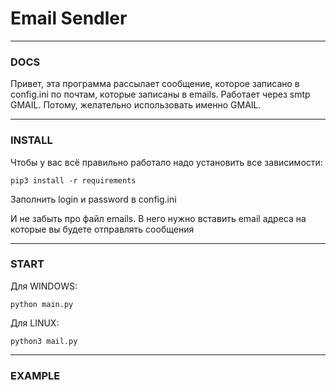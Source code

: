 <h1>Email Sendler</h1>

----

<h3>DOCS</h3>
Привет, эта программа рассылает сообщение, которое записано в config.ini по почтам, которые записаны в emails. Работает через smtp GMAIL.
Потому, желательно использовать именно GMAIL.

----

<h3>INSTALL</h3>
Чтобы у вас всё правильно работало надо установить все зависимости:

    pip3 install -r requirements
    
Заполнить login и password в config.ini

И не забыть про файл emails. В него нужно вставить email адреса на которые вы будете отправлять сообщения

----

<h3>START</h3>
Для WINDOWS:
    
    python main.py

Для LINUX:

    python3 mail.py
    
----
<h3>EXAMPLE</h3>
